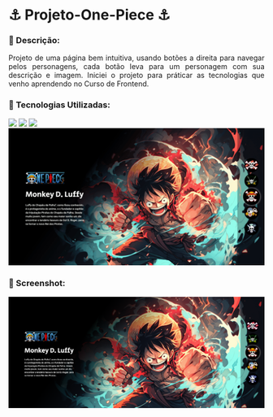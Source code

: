 # ⚓ Projeto-One-Piece ⚓

### 📜 Descrição:

<p align = "justify">Projeto de uma página bem intuitiva, usando botões a direita para navegar pelos personagens, cada botão leva para um personagem com sua descrição e imagem. Iniciei o projeto para práticar as tecnologias que venho aprendendo no Curso de Frontend.</p>

### 🚀 Tecnologias Utilizadas:

<div>
    <img src="https://img.shields.io/badge/HTML-0c1014?style=for-the-badge&logo=html5">
    <img src="https://img.shields.io/badge/CSS-0c1014?style=for-the-badge&logo=css3&logoColor=1572B6">
    <img src="https://img.shields.io/badge/JS-0c1014?style=for-the-badge&logo=javascript">
</div>

<img src="src/design/one-piece-gif.gif">

### 📸 Screenshot:

<img src="src/design/desktop.png">
